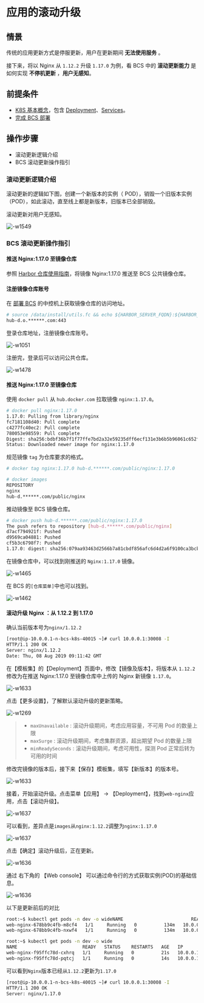 # 应用的滚动升级
## 情景

传统的应用更新方式是停服更新，用户在更新期间 **无法使用服务** 。

接下来，将以 Nginx 从 `1.12.2` 升级 `1.17.0` 为例，看 BCS 中的 **滚动更新能力** 是如何实现 **不停机更新** ，**用户无感知**。

## 前提条件

- [K8S 基本概念](https://kubernetes.io/zh/docs/concepts/)，包含 [Deployment](https://kubernetes.io/zh/docs/concepts/workloads/controllers/deployment/)、[Services](https://kubernetes.io/docs/concepts/services-networking/service/)。
- [完成 BCS 部署](../../../../DeploymentGuides/7.0/install-bcs.md)

## 操作步骤

- 滚动更新逻辑介绍
- BCS 滚动更新操作指引

### 滚动更新逻辑介绍

滚动更新的逻辑如下图，创建一个新版本的实例（ POD），销毁一个旧版本实例（POD），如此滚动，直至线上都是新版本，旧版本已全部销毁。

滚动更新对用户无感知。

![-w1549](../assets/15652581859764.jpg)

### BCS 滚动更新操作指引

#### 推送 Nginx:1.17.0 至镜像仓库

参照 [Harbor 仓库使用指南](../../../../BCS/1.28/UserGuide/Function/image_repo.md)，将镜像 Nginx:1.17.0 推送至 BCS 公共镜像仓库。

#### 注册镜像仓库账号

在 [部署 BCS](../../../../DeploymentGuides/7.0/install-bcs.md) 的中控机上获取镜像仓库的访问地址。

```bash
# source /data/install/utils.fc && echo ${HARBOR_SERVER_FQDN}:${HARBOR_SERVER_HTTPS_PORT}
hub-d.o.******.com:443
```

登录仓库地址，注册镜像仓库账号。

![-w1051](../assets/15652566855628.jpg)

注册完，登录后可以访问公共仓库。

![-w1478](../assets/15652567813655.jpg)

#### 推送 Nginx:1.17.0 至镜像仓库

使用 `docker pull` 从 `hub.docker.com` 拉取镜像 `nginx:1.17.0`。

```bash
# docker pull nginx:1.17.0
1.17.0: Pulling from library/nginx
fc7181108d40: Pull complete
c4277fc40ec2: Pull complete
780053e98559: Pull complete
Digest: sha256:bdbf36b7f1f77ffe7bd2a32e59235dff6ecf131e3b6b5b96061c652f30685f3a
Status: Downloaded newer image for nginx:1.17.0
```

规范镜像 `tag` 为仓库要求的格式。

```bash
# docker tag nginx:1.17.0 hub-d.******.com/public/nginx:1.17.0

# docker images
REPOSITORY                                                                TAG                  IMAGE ID            CREATED             SIZE
nginx                                                                     1.17.0               719cd2e3ed04        8 weeks ago         109MB
hub-d.******.com/public/nginx                                           1.17.0               719cd2e3ed04        8 weeks ago         109MB
```

推动镜像至 BCS 镜像仓库。

```bash
# docker push hub-d.******.com/public/nginx:1.17.0
The push refers to repository [hub-d.******.com/public/nginx]
d7acf794921f: Pushed
d9569ca04881: Pushed
cf5b3c6798f7: Pushed
1.17.0: digest: sha256:079aa93463d2566b7a81cbdf856afc6d4d2a6f9100ca3bcbecf24ade92c9a7fe size: 948
```

在镜像仓库中，可以找到刚推送的 `Nginx:1.17.0` 镜像。

![-w1465](../assets/15652572564612.jpg)

在 BCS 的`[仓库菜单]`中也可以找到。

![-w1462](../assets/15652575817580.jpg)

#### 滚动升级 Nginx ：从 1.12.2 到 1.17.0

确认当前版本号为`nginx/1.12.2`

```bash
[root@ip-10.0.0.1-n-bcs-k8s-40015 ~]# curl 10.0.0.1:30008 -I
HTTP/1.1 200 OK
Server: nginx/1.12.2
Date: Thu, 08 Aug 2019 09:11:42 GMT
```

在【模板集】的【Deployment】页面中，修改【镜像及版本】，将版本从 `1.12.2` 修改为在推送 Nginx:1.17.0 至镜像仓库中上传的 Nginx 新镜像 `1.17.0`。

![-w1633](../assets/15652627456802.jpg)

点击【更多设置】，了解默认滚动升级的更新策略。

![-w1269](../assets/15659379375124.jpg)

> - `maxUnavailable` : 滚动升级期间，考虑应用容量，不可用 Pod 的数量上限
> - `maxSurge` : 滚动升级期间，考虑集群资源，超出期望 Pod 的数量上限
> - `minReadySeconds` : 滚动升级期间，考虑可用性，探测 Pod 正常后转为可用的时间

修改完镜像的版本后，接下来【保存】模板集，填写【新版本】的版本号。

![-w1633](../assets/15652627905254.jpg)

接着，开始滚动升级。点击菜单【应用】 -> 【Deployment】，找到`web-nginx`应用，点击【滚动升级】。

![-w1637](../assets/15652616938580.jpg)

可以看到，差异点是`images`从`nginx:1.12.2`调整为`nginx:1.17.0`

![-w1637](../assets/15652628433125.jpg)

点击【确定】滚动升级后，正在更新。

![-w1636](../assets/15652628788988.jpg)

通过 右下角的 【Web console】 可以通过命令行的方式获取实例(POD)的基础信息。

![-w1636](../assets/15652622109567.jpg)

以下是更新前后的对比

```bash
root:~$ kubectl get pods -n dev -o wideNAME                         READY   STATUS    RESTARTS   AGE    IP            NODE                           NOMINATED NODE
web-nginx-678bb9c4fb-m8cf4   1/1     Running   0          134m   10.0.0.1   ip-10.0.0.1-n-bcs-k8s-40015   <none>
web-nginx-678bb9c4fb-nxwf4   1/1     Running   0          134m   10.0.0.1   ip-10.0.0.1-n-bcs-k8s-40015   <none>

root:~$ kubectl get pods -n dev -o wide
NAME                        READY   STATUS    RESTARTS   AGE   IP            NODE                           NOMINATED NODE
web-nginx-f95ffc78d-cxhrq   1/1     Running   0          21s   10.0.0.1   ip-10.0.0.1-n-bcs-k8s-40015   <none>
web-nginx-f95ffc78d-pqtcj   1/1     Running   0          14s   10.0.0.1   ip-10.0.0.1-n-bcs-k8s-40015   <none>
```

可以看到`Nginx`版本已经从`1.12.2`更新为`1.17.0`

```bash
[root@ip-10.0.0.1-n-bcs-k8s-40015 ~]# curl 10.0.0.1:30008 -I
HTTP/1.1 200 OK
Server: nginx/1.17.0
```
